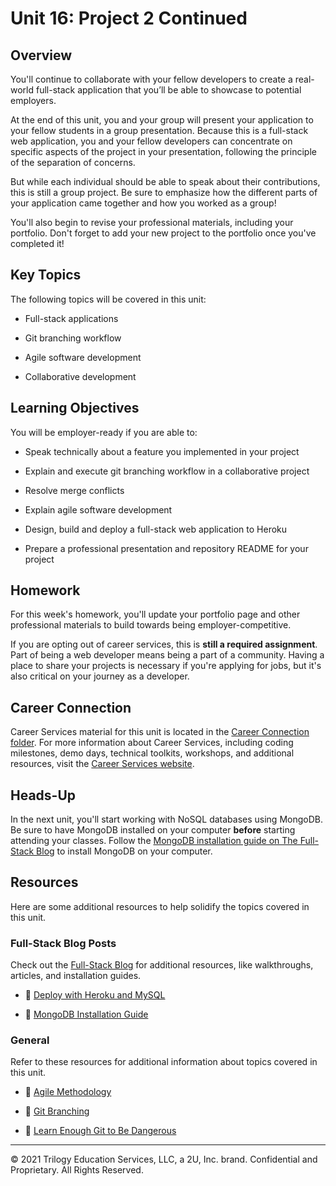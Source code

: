 # Unit 16: Project 2 Continued

## Overview

You'll continue to collaborate with your fellow developers to create a real-world full-stack application that you’ll be able to showcase to potential employers.

At the end of this unit, you and your group will present your application to your fellow students in a group presentation. Because this is a full-stack web application, you and your fellow developers can concentrate on specific aspects of the project in your presentation, following the principle of the separation of concerns.

But while each individual should be able to speak about their contributions, this is still a group project. Be sure to emphasize how the different parts of your application came together and how you worked as a group!

You'll also begin to revise your professional materials, including your portfolio. Don't forget to add your new project to the portfolio once you've completed it!

## Key Topics

The following topics will be covered in this unit:

* Full-stack applications

* Git branching workflow

* Agile software development

* Collaborative development

## Learning Objectives

You will be employer-ready if you are able to:

* Speak technically about a feature you implemented in your project

* Explain and execute git branching workflow in a collaborative project

* Resolve merge conflicts

* Explain agile software development

* Design, build and deploy a full-stack web application to Heroku

* Prepare a professional presentation and repository README for your project

## Homework

For this week's homework, you'll update your portfolio page and other professional materials to build towards being employer-competitive.

If you are opting out of career services, this is **still a required assignment**. Part of being a web developer means being a part of a community. Having a place to share your projects is necessary if you're applying for jobs, but it's also critical on your journey as a developer.

## Career Connection

Career Services material for this unit is located in the [Career Connection folder](./04-Career-Connection/README.md). For more information about Career Services, including coding milestones, demo days, technical toolkits, workshops, and additional resources, visit the [Career Services website](https://mycareerspot.org/).

## Heads-Up

In the next unit, you'll start working with NoSQL databases using MongoDB. Be sure to have MongoDB installed on your computer **before** starting attending your classes. Follow the [MongoDB installation guide on The Full-Stack Blog](https://coding-boot-camp.github.io/full-stack/mongodb/how-to-install-mongodb) to install MongoDB on your computer.

## Resources

Here are some additional resources to help solidify the topics covered in this unit.

### Full-Stack Blog Posts

Check out the [Full-Stack Blog](https://coding-boot-camp.github.io/full-stack/) for additional resources, like walkthroughs, articles, and installation guides.

  * 📖 [Deploy with Heroku and MySQL](https://coding-boot-camp.github.io/full-stack/heroku/deploy-with-heroku-and-mysql)

  * 📖 [MongoDB Installation Guide](https://coding-boot-camp.github.io/full-stack/mongodb/how-to-install-mongodb) 

### General

Refer to these resources for additional information about topics covered in this unit.

* 📖 [Agile Methodology](https://en.wikipedia.org/wiki/Agile_software_development)

* 📖 [Git Branching](https://git-scm.com/book/en/v2/Git-Branching-Branching-Workflows)

* 📖 [Learn Enough Git to Be Dangerous](https://www.learnenough.com/git-tutorial/getting_started)

---
© 2021 Trilogy Education Services, LLC, a 2U, Inc. brand. Confidential and Proprietary. All Rights Reserved.
